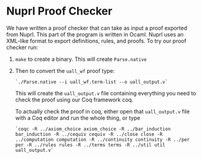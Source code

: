 Nuprl Proof Checker
===================

We have written a proof checker that can take as input a proof
exported from Nuprl.  This part of the program is written in Ocaml.
Nuprl uses an XML-like format to export definitions, rules, and
proofs.  To try our proof checker run:

1. `make` to create a binary.  This will create `Parse.native`

2. Then to convert the `uall_wf` proof type:

       `./Parse.native --i uall_wf.term-list --o uall_output.v`

   This will create the `uall_output.v` file containing everything you
   need to check the proof using our Coq framework coq.

   To actually check the proof in coq, either open that
   `uall_output.v` file with a Coq editor and run the whole thing, or
   type

       `coqc -R ../axiom_choice axiom_choice -R ../bar_induction bar_induction -R ../cequiv cequiv -R ../close close -R ../computation computation -R ../continuity continuity -R ../per per -R ../rules rules -R ../terms terms -R ../util util uall_output.v`
